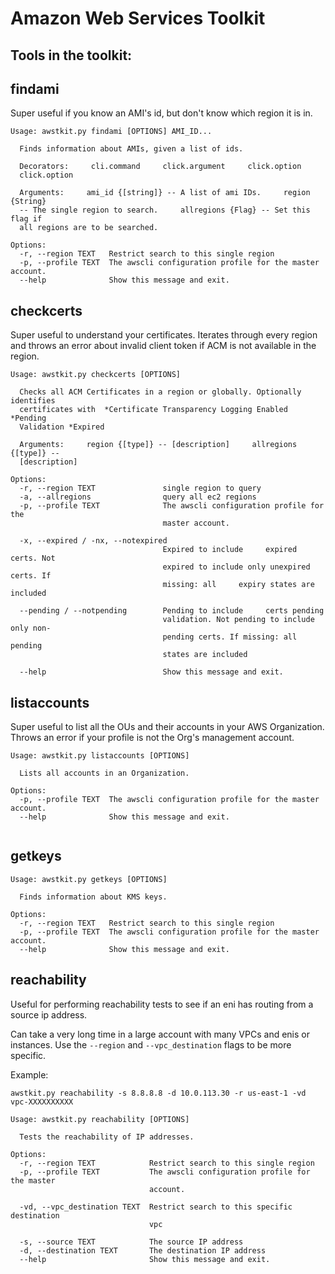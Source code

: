 # Amazon Web Services Toolkit

## Tools in the toolkit:

## findami

Super useful if you know an AMI's id, but don't know which region it is in.

```
Usage: awstkit.py findami [OPTIONS] AMI_ID...

  Finds information about AMIs, given a list of ids.

  Decorators:     cli.command     click.argument     click.option
  click.option

  Arguments:     ami_id {[string]} -- A list of ami IDs.     region {String}
  -- The single region to search.     allregions {Flag} -- Set this flag if
  all regions are to be searched.

Options:
  -r, --region TEXT   Restrict search to this single region
  -p, --profile TEXT  The awscli configuration profile for the master account.
  --help              Show this message and exit.

```

## checkcerts

Super useful to understand your certificates. Iterates through every region and throws an error about invalid client
token if ACM is not available in the region.

```
Usage: awstkit.py checkcerts [OPTIONS]

  Checks all ACM Certificates in a region or globally. Optionally identifies
  certificates with  *Certificate Transparency Logging Enabled *Pending
  Validation *Expired

  Arguments:     region {[type]} -- [description]     allregions {[type]} --
  [description]

Options:
  -r, --region TEXT               single region to query
  -a, --allregions                query all ec2 regions
  -p, --profile TEXT              The awscli configuration profile for the
                                  master account.

  -x, --expired / -nx, --notexpired
                                  Expired to include     expired certs. Not
                                  expired to include only unexpired certs. If
                                  missing: all     expiry states are included

  --pending / --notpending        Pending to include     certs pending
                                  validation. Not pending to include only non-
                                  pending certs. If missing: all     pending
                                  states are included

  --help                          Show this message and exit.

```

## listaccounts

Super useful to list all the OUs and their accounts in your AWS Organization. Throws an error if your profile is not the
Org's management account.

```
Usage: awstkit.py listaccounts [OPTIONS]

  Lists all accounts in an Organization.

Options:
  -p, --profile TEXT  The awscli configuration profile for the master account.
  --help              Show this message and exit.


```

## getkeys

```
Usage: awstkit.py getkeys [OPTIONS]

  Finds information about KMS keys.

Options:
  -r, --region TEXT   Restrict search to this single region
  -p, --profile TEXT  The awscli configuration profile for the master account.
  --help              Show this message and exit.

```

## reachability

Useful for performing reachability tests to see if an eni has routing from a source ip address.

Can take a very long time in a large account with many VPCs and enis or instances. Use the ```--region```
and ```--vpc_destination``` flags to be more specific.

Example:

```
awstkit.py reachability -s 8.8.8.8 -d 10.0.113.30 -r us-east-1 -vd vpc-XXXXXXXXXX
```

```
Usage: awstkit.py reachability [OPTIONS]

  Tests the reachability of IP addresses.

Options:
  -r, --region TEXT            Restrict search to this single region
  -p, --profile TEXT           The awscli configuration profile for the master
                               account.

  -vd, --vpc_destination TEXT  Restrict search to this specific destination
                               vpc

  -s, --source TEXT            The source IP address
  -d, --destination TEXT       The destination IP address
  --help                       Show this message and exit.
```